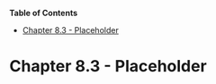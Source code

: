 <!-- START doctoc generated TOC please keep comment here to allow auto update -->
<!-- DON'T EDIT THIS SECTION, INSTEAD RE-RUN doctoc TO UPDATE -->
**Table of Contents**

- [Chapter 8.3 - Placeholder](#chapter-83---placeholder)

<!-- END doctoc generated TOC please keep comment here to allow auto update -->

# Chapter 8.3 - Placeholder
